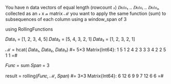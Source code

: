 
You have n data vectors of equal length (rowcount 𝓇)
 𝐷𝑎𝑡𝑎₁ .. 𝐷𝑎𝑡𝑎ᵢ ..  𝐷𝑎𝑡𝑎ₙ  collected as an 𝓇 x 𝓃 matrix ℳ
you want to apply the same function (sum) 
to subsequences of each column using a window_span of 3


using RollingFunctions

 𝐷𝑎𝑡𝑎₁ = [1, 2, 3, 4, 5]
 𝐷𝑎𝑡𝑎₂ = [5, 4, 3, 2, 1]
 𝐷𝑎𝑡𝑎₃ = [1, 2, 3, 2, 1]

ℳ = hcat( 𝐷𝑎𝑡𝑎₁, 𝐷𝑎𝑡𝑎₂, 𝐷𝑎𝑡𝑎₃)
#=
5×3 Matrix{Int64}:
 1  5  1
 2  4  2
 3  3  3
 4  2  2
 5  1  1
=#

𝐹𝑢𝑛𝑐 = sum
𝑆𝑝𝑎𝑛 = 3

result = rolling(𝐹𝑢𝑛𝑐, ℳ, 𝑆𝑝𝑎𝑛)
#=
3×3 Matrix{Int64}:
  6  12  6
  9   9  7
 12   6  6
=#


